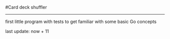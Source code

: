 #Card deck shuffler

---------------------------
first little program with tests to get familiar with some basic Go concepts

last update: now + 11